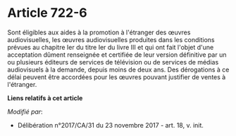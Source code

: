# Article 722-6

Sont éligibles aux aides à la promotion à l'étranger des œuvres audiovisuelles, les œuvres audiovisuelles produites dans les
conditions prévues au chapitre Ier du titre Ier du livre III et qui ont fait l'objet d'une acceptation dûment renseignée et
certifiée de leur version définitive par un ou plusieurs éditeurs de services de télévision ou de services de médias
audiovisuels à la demande, depuis moins de deux ans. Des dérogations à ce délai peuvent être accordées pour les œuvres
pouvant justifier de ventes à l'étranger.

**Liens relatifs à cet article**

_Modifié par_:

  - Délibération n°2017/CA/31 du 23 novembre 2017 - art. 18, v. init.
